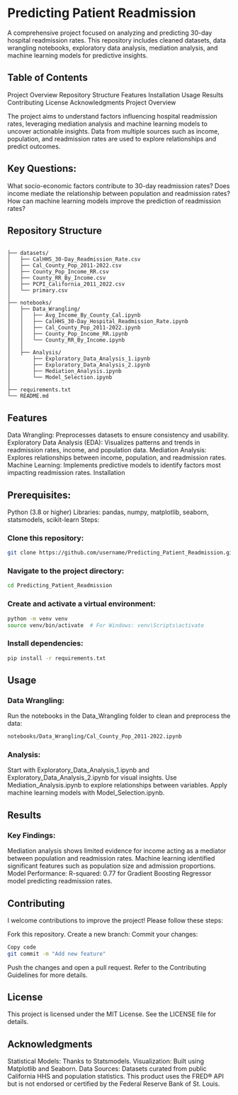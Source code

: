 # Predicting Patient Readmission

A comprehensive project focused on analyzing and predicting 30-day hospital readmission rates. This repository includes cleaned datasets, data wrangling notebooks, exploratory data analysis, mediation analysis, and machine learning models for predictive insights.

## Table of Contents

Project Overview
Repository Structure
Features
Installation
Usage
Results
Contributing
License
Acknowledgments
Project Overview

The project aims to understand factors influencing hospital readmission rates, leveraging mediation analysis and machine learning models to uncover actionable insights. Data from multiple sources such as income, population, and readmission rates are used to explore relationships and predict outcomes.

## Key Questions:
What socio-economic factors contribute to 30-day readmission rates?
Does income mediate the relationship between population and readmission rates?
How can machine learning models improve the prediction of readmission rates?

## Repository Structure

``` plaintext

├── datasets/
│   ├── CalHHS_30-Day_Readmission_Rate.csv
│   ├── Cal_County_Pop_2011-2022.csv
│   ├── County_Pop_Income_RR.csv
│   ├── County_RR_By_Income.csv
│   ├── PCPI_California_2011_2022.csv
│   └── primary.csv
│
├── notebooks/
│   ├── Data_Wrangling/
│   │   ├── Avg_Income_By_County_Cal.ipynb
│   │   ├── CalHHS_30-Day_Hospital_Readmission_Rate.ipynb
│   │   ├── Cal_County_Pop_2011-2022.ipynb
│   │   ├── County_Pop_Income_RR.ipynb
│   │   └── County_RR_By_Income.ipynb
│   │
│   ├── Analysis/
│       ├── Exploratory_Data_Analysis_1.ipynb
│       ├── Exploratory_Data_Analysis_2.ipynb
│       ├── Mediation_Analysis.ipynb
│       └── Model_Selection.ipynb
│
├── requirements.txt
└── README.md
```
## Features

Data Wrangling: Preprocesses datasets to ensure consistency and usability.
Exploratory Data Analysis (EDA): Visualizes patterns and trends in readmission rates, income, and population data.
Mediation Analysis: Explores relationships between income, population, and readmission rates.
Machine Learning: Implements predictive models to identify factors most impacting readmission rates.
Installation

## Prerequisites:
Python (3.8 or higher)
Libraries: pandas, numpy, matplotlib, seaborn, statsmodels, scikit-learn
Steps:
### Clone this repository:
```bash
git clone https://github.com/username/Predicting_Patient_Readmission.git
```

### Navigate to the project directory:
``` bash
cd Predicting_Patient_Readmission
```
### Create and activate a virtual environment:
``` bash
python -m venv venv
source venv/bin/activate  # For Windows: venv\Scripts\activate
```
### Install dependencies:
```bash
pip install -r requirements.txt
```

## Usage

### Data Wrangling:
Run the notebooks in the Data_Wrangling folder to clean and preprocess the data:

``` bash
notebooks/Data_Wrangling/Cal_County_Pop_2011-2022.ipynb
```

### Analysis:
Start with Exploratory_Data_Analysis_1.ipynb and Exploratory_Data_Analysis_2.ipynb for visual insights.
Use Mediation_Analysis.ipynb to explore relationships between variables.
Apply machine learning models with Model_Selection.ipynb.

## Results

### Key Findings:
Mediation analysis shows limited evidence for income acting as a mediator between population and readmission rates.
Machine learning identified significant features such as population size and admission proportions.
Model Performance:
R-squared: 0.77 for Gradient Boosting Regressor model predicting readmission rates.

## Contributing

I welcome contributions to improve the project! Please follow these steps:

Fork this repository.
Create a new branch:
Commit your changes:
```bash
Copy code
git commit -m "Add new feature"
```
Push the changes and open a pull request.
Refer to the Contributing Guidelines for more details.

## License

This project is licensed under the MIT License. See the LICENSE file for details.

## Acknowledgments

Statistical Models: Thanks to Statsmodels.
Visualization: Built using Matplotlib and Seaborn.
Data Sources: Datasets curated from public California HHS and population statistics.
This product uses the FRED® API but is not endorsed or certified by the Federal Reserve Bank of St. Louis.
